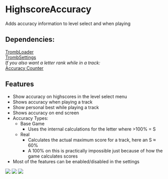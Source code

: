 # HighscoreAccuracy
Adds accuracy information to level select and when playing

## Dependencies:
[TrombLoader](https://github.com/NyxTheShield/TrombLoader)    
[TrombSettings](https://github.com/HypersonicSharkz/TrombSettings)    
*If you also want a letter rank while in a track:*   
[Accuracy Counter](https://cdn.discordapp.com/attachments/1022946803550793781/1026057201590206564/AccuracyCounter.dll)    

  

## Features
- Show accuracy on highscores in the level select menu
- Shows accuracy when playing a track
- Show personal best while playing a track
- Shows accuracy on end screen
- Accuracy Types:
  - Base Game
    - Uses the internal calculations for the letter where >100% = S
  - Real
    - Calculates the actual maximum score for a track, here an S ≈ 60%
    - A 100% on this is practically impossible just because of how the game calculates scores
- Most of the features can be enabled/disabled in the settings

<img src="https://i.imgur.com/LWLTWFz.jpg"/>
<img src="https://i.imgur.com/EDYfzlU.jpg"/>
<img src="https://i.imgur.com/gspIepv.jpg"/>
